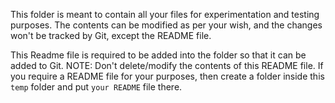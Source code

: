 This folder is meant to contain all your files for experimentation and testing purposes. The contents can be modified as per your wish, and the changes won't be tracked by Git, except the README file.

This Readme file is required to be added into the folder so that it can be added to Git.
NOTE: Don't delete/modify the contents of this README file. If you require a README file for your purposes, then create a folder inside this `temp` folder and put `your README` file there.